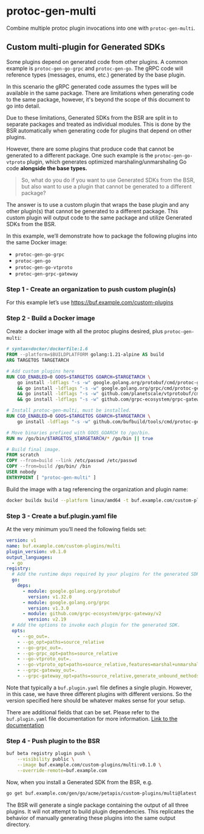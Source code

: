 protoc-gen-multi
================

Combine multiple protoc plugin invocations into one with `protoc-gen-multi`.

## Custom multi-plugin for Generated SDKs

Some plugins depend on generated code from other plugins. A common example is `protoc-gen-go-grpc` and `protoc-gen-go`. The gRPC code will reference types (messages, enums, etc.) generated by the base plugin.

In this scenario the gRPC generated code assumes the types will be available in the same package. There are limitations when generating code to the same package, however, it's beyond the scope of this document to go into detail.

Due to these limitations, Generated SDKs from the BSR are split in to separate packages and treated as individual modules. This is done by the BSR automatically when generating code for plugins that depend on other plugins.

However, there are some plugins that produce code that cannot be generated to a different package. One such example is the `protoc-gen-go-vtproto` plugin, which generates optimized marshaling/unmarshaling Go code **alongside the base types.**

> So, what do you do if you want to use Generated SDKs from the BSR, but also want to use a plugin that cannot be generated to a different package?

The answer is to use a custom plugin that wraps the base plugin and any other plugin(s) that cannot be generated to a different package. This custom plugin will output code to the same package and utilize Generated SDKs from the BSR.
> 

In this example, we’ll demonstrate how to package the following plugins into the same Docker image:

- `protoc-gen-go-grpc`
- `protoc-gen-go`
- `protoc-gen-go-vtproto`
- `protoc-gen-grpc-gateway`


### Step 1 - Create an organization to push custom plugin(s)

For this example let’s use https://buf.example.com/custom-plugins

### Step 2 - Build a Docker image

Create a docker image with all the protoc plugins desired, plus `protoc-gen-multi`:

```dockerfile
# syntax=docker/dockerfile:1.6
FROM --platform=$BUILDPLATFORM golang:1.21-alpine AS build
ARG TARGETOS TARGETARCH

# Add custom plugins here
RUN CGO_ENABLED=0 GOOS=$TARGETOS GOARCH=$TARGETARCH \
    go install -ldflags "-s -w" google.golang.org/protobuf/cmd/protoc-gen-go@v1.32 \
    && go install -ldflags "-s -w" google.golang.org/grpc/cmd/protoc-gen-go-grpc@v1.3 \
    && go install -ldflags "-s -w" github.com/planetscale/vtprotobuf/cmd/protoc-gen-go-vtproto@v0.5.0 \
    && go install -ldflags "-s -w" github.com/grpc-ecosystem/grpc-gateway/v2/protoc-gen-grpc-gateway@v2.19

# Install protoc-gen-multi, must be installed.
RUN CGO_ENABLED=0 GOOS=$TARGETOS GOARCH=$TARGETARCH \
    go install -ldflags "-s -w" github.com/bufbuild/tools/cmd/protoc-gen-multi@latest

# Move binaries prefixed with GOOS_GOARCH to /go/bin.
RUN mv /go/bin/$TARGETOS_$TARGETARCH/* /go/bin || true

# Build final image.
FROM scratch
COPY --from=build --link /etc/passwd /etc/passwd
COPY --from=build /go/bin/ /bin
USER nobody
ENTRYPOINT [ "protoc-gen-multi" ]
```

Build the image with a tag referencing the organization and plugin name:

```sh
docker buildx build --platform linux/amd64 -t buf.example.com/custom-plugins/multi:v0.1.0 .
```

### Step 3 - Create a buf.plugin.yaml file

At the very minimum you’ll need the following fields set:

```yaml
version: v1
name: buf.example.com/custom-plugins/multi
plugin_version: v0.1.0
output_languages:
  - go
registry:
  # Add the runtime deps required by your plugins for the generated SDK.
  go:
    deps:
      - module: google.golang.org/protobuf
        version: v1.32.0
      - module: google.golang.org/grpc
        version: v1.3.0
      - module: github.com/grpc-ecosystem/grpc-gateway/v2
        version: v2.19
  # Add the options to invoke each plugin for the generated SDK.
  opts:
    - --go_out=.
    - --go_opt=paths=source_relative
    - --go-grpc_out=.
    - --go-grpc_opt=paths=source_relative
    - --go-vtproto_out=.
    - --go-vtproto_opt=paths=source_relative,features=marshal+unmarshal+size
    - --grpc-gateway_out=.
    - --grpc-gateway_opt=paths=source_relative,generate_unbound_methods=true
```

Note that typically a `buf.plugin.yaml` file defines a single plugin. However, in this case, we have three different plugins with different versions. So the version specified here should be whatever makes sense for your setup.

There are additional fields that can be set. Please refer to the `buf.plugin.yaml` file documentation for more information. [Link to the documentation](https://github.com/bufbuild/plugins/blob/main/CONTRIBUTING.md#bufpluginyaml-file)


### Step 4 - Push plugin to the BSR

```bash
buf beta registry plugin push \
    --visibility public \
    --image buf.example.com/custom-plugins/multi:v0.1.0 \
    --override-remote=buf.example.com
```

Now, when you install a Generated SDK from the BSR, e.g.

```bash
go get buf.example.com/gen/go/acme/petapis/custom-plugins/multi@latest
```

The BSR will generate a single package containing the output of all three plugins. It will not attempt to build plugin dependencies. This replicates the behavior of manually generating these plugins into the same output directory.

